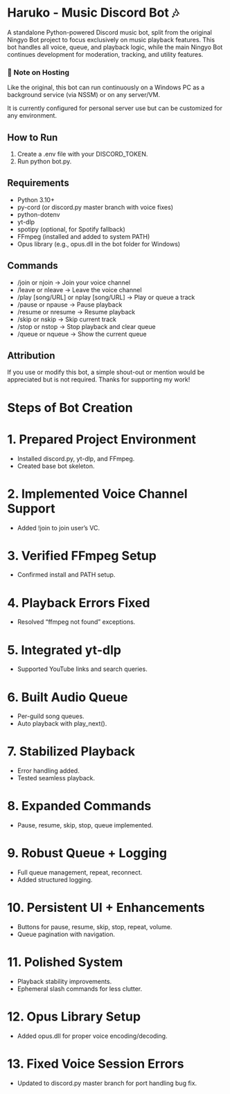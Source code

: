 # Haruko - Music Discord Bot 🎶

A standalone Python-powered Discord music bot, split from the original Ningyo Bot project to focus exclusively on music playback features.
This bot handles all voice, queue, and playback logic, while the main Ningyo Bot continues development for moderation, tracking, and utility features.

### 📌 Note on Hosting
Like the original, this bot can run continuously on a Windows PC as a background service (via NSSM) or on any server/VM.

It is currently configured for personal server use but can be customized for any environment.

## How to Run
1. Create a .env file with your DISCORD_TOKEN.
2. Run python bot.py.

## Requirements
- Python 3.10+
- py-cord (or discord.py master branch with voice fixes)
- python-dotenv
- yt-dlp
- spotipy (optional, for Spotify fallback)
- FFmpeg (installed and added to system PATH)
- Opus library (e.g., opus.dll in the bot folder for Windows)

## Commands
- /join or njoin → Join your voice channel
- /leave or nleave → Leave the voice channel
- /play [song/URL] or nplay [song/URL] → Play or queue a track
- /pause or npause → Pause playback
- /resume or nresume → Resume playback
- /skip or nskip → Skip current track
- /stop or nstop → Stop playback and clear queue
- /queue or nqueue → Show the current queue

## Attribution

If you use or modify this bot, a simple shout-out or mention would be appreciated but is not required. Thanks for supporting my work!

# Steps of Bot Creation 

# 1. Prepared Project Environment
- Installed discord.py, yt-dlp, and FFmpeg.
- Created base bot skeleton.

# 2. Implemented Voice Channel Support
- Added !join to join user’s VC.

# 3. Verified FFmpeg Setup
- Confirmed install and PATH setup.

# 4. Playback Errors Fixed
- Resolved “ffmpeg not found” exceptions.

# 5. Integrated yt-dlp
- Supported YouTube links and search queries.

# 6. Built Audio Queue
- Per-guild song queues.
- Auto playback with play_next().

# 7. Stabilized Playback
- Error handling added.
- Tested seamless playback.

# 8. Expanded Commands
- Pause, resume, skip, stop, queue implemented.

# 9. Robust Queue + Logging
- Full queue management, repeat, reconnect.
- Added structured logging.

# 10. Persistent UI + Enhancements
- Buttons for pause, resume, skip, stop, repeat, volume.
- Queue pagination with navigation.

# 11. Polished System
- Playback stability improvements.
- Ephemeral slash commands for less clutter.

# 12. Opus Library Setup
- Added opus.dll for proper voice encoding/decoding.

# 13. Fixed Voice Session Errors
- Updated to discord.py master branch for port handling bug fix.